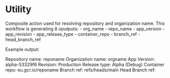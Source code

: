 # Utility

Composite action used for resolving repository and organization name.
This workflow is generating 8 oputputs:
    - org_name
    - repo_name
    - app_version
    - app_revision
    - app_release_type
    - container_repo
    - branch_ref
    - head_branch_ref

Example output:

Repository name: reponame
Organization name: orgname
App Version: alpha-53329f6
Revision: Production
Release type: Alpha (Debug)
Container repo: eu.gcr.io/reponame
Branch ref: refs/heads/main
Head Branch ref: 